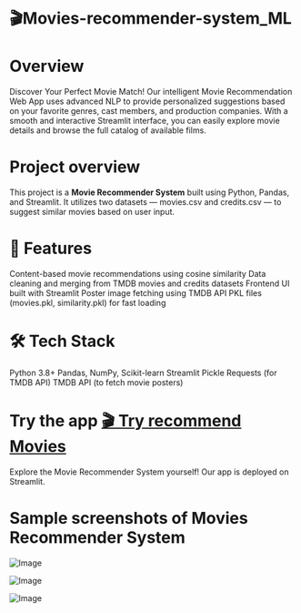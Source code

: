# 🎬Movies-recommender-system_ML


#  Overview
Discover Your Perfect Movie Match! Our intelligent Movie Recommendation Web App uses advanced NLP to provide personalized suggestions based on your favorite genres, cast members, and production companies. With a smooth and interactive Streamlit interface, you can easily explore movie details and browse the full catalog of available films.



#  Project overview
This project is a **Movie Recommender System** built using Python, Pandas, and Streamlit. It utilizes two datasets — movies.csv and credits.csv — to suggest similar movies based on user input.



#  🚀 Features
Content-based movie recommendations using cosine similarity
Data cleaning and merging from TMDB movies and credits datasets
Frontend UI built with Streamlit
Poster image fetching using TMDB API
PKL files (movies.pkl, similarity.pkl) for fast loading



#  🛠️ Tech Stack
Python 3.8+
Pandas, NumPy, Scikit-learn
Streamlit
Pickle
Requests (for TMDB API)
TMDB API (to fetch movie posters)



# Try the app [🎬 Try recommend Movies](https://movies-recommender-system-usingml.streamlit.app/)
Explore the Movie Recommender System yourself! Our app is deployed on Streamlit. 



#  Sample screenshots of Movies Recommender System

![Image](https://github.com/user-attachments/assets/38791939-9f4c-4623-b458-98a842173727)

![Image](https://github.com/user-attachments/assets/3d0614b0-7183-408c-9c7b-a61a505eeb0a)

![Image](https://github.com/user-attachments/assets/507d99c9-82d4-4127-b58c-e72420d27d8e)

